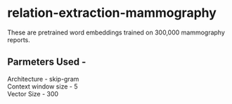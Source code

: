 # relation-extraction-mammography
These are pretrained word embeddings trained on 300,000 mammography reports. <br />
## Parmeters Used - <br />
Architecture - skip-gram <br />
Context window size - 5 <br />
Vector Size - 300
